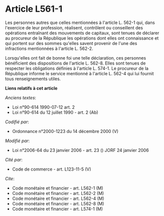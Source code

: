 # Article L561-1

Les personnes autres que celles mentionnées à l'article L. 562-1 qui, dans l'exercice de leur profession, réalisent,
contrôlent ou conseillent des opérations entraînant des mouvements de capitaux, sont tenues de déclarer au procureur de la
République les opérations dont elles ont connaissance et qui portent sur des sommes qu'elles savent provenir de l'une des
infractions mentionnées à l'article L. 562-2.

Lorsqu'elles ont fait de bonne foi une telle déclaration, ces personnes bénéficient des dispositions de l'article L. 562-8.
Elles sont tenues de respecter les obligations définies à l'article L. 574-1. Le procureur de la République informe le
service mentionné à l'article L. 562-4 qui lui fournit tous renseignements utiles.

**Liens relatifs à cet article**

_Anciens textes_:

  - Loi n°90-614 1990-07-12 art. 2
  - Loi n°90-614 du 12 juillet 1990 - art. 2 (Ab)

_Codifié par_:

  - Ordonnance n°2000-1223 du 14 décembre 2000 (V)

_Modifié par_:

  - Loi n°2006-64 du 23 janvier 2006 - art. 23 () JORF 24 janvier 2006

_Cité par_:

  - Code de commerce - art. L123-11-5 (V)

_Cite_:

  - Code monétaire et financier - art. L562-1 (M)
  - Code monétaire et financier - art. L562-2 (M)
  - Code monétaire et financier - art. L562-4 (M)
  - Code monétaire et financier - art. L562-8 (M)
  - Code monétaire et financier - art. L574-1 (M)
